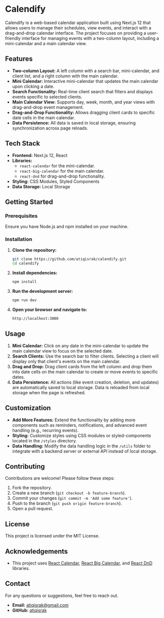 # Calendify

Calendify is a web-based calendar application built using Next.js 12 that allows users to manage their schedules, view events, and interact with a drag-and-drop calendar interface. The project focuses on providing a user-friendly interface for managing events with a two-column layout, including a mini-calendar and a main calendar view.

## Features

- **Two-column Layout:** A left column with a search bar, mini-calendar, and client list, and a right column with the main calendar.
- **Mini Calendar:** Interactive mini-calendar that updates the main calendar upon clicking a date.
- **Search Functionality:** Real-time client search that filters and displays events specific to selected clients.
- **Main Calendar View:** Supports day, week, month, and year views with drag-and-drop event management.
- **Drag-and-Drop Functionality:** Allows dragging client cards to specific date cells in the main calendar.
- **Data Persistence:** All data is saved in local storage, ensuring synchronization across page reloads.

## Tech Stack

- **Frontend:** Next.js 12, React
- **Libraries:**
  - `react-calendar` for the mini-calendar.
  - `react-big-calendar` for the main calendar.
  - `react-dnd` for drag-and-drop functionality.
- **Styling:** CSS Modules, Styled Components
- **Data Storage:** Local Storage

## Getting Started

### Prerequisites

Ensure you have Node.js and npm installed on your machine.

### Installation

1. **Clone the repository:**
   ```bash
   git clone https://github.com/atiqisrak/calendify.git
   cd calendify
   ```
2. **Install dependencies:**
   ```bash
   npm install
   ```
3. **Run the development server:**
   ```bash
   npm run dev
   ```
4. **Open your browser and navigate to:**
   ```bash
   http://localhost:3000
   ```

## Usage

1. **Mini Calendar:** Click on any date in the mini-calendar to update the main calendar view to focus on the selected date.
2. **Search Clients:** Use the search bar to filter clients. Selecting a client will display only that client's events on the main calendar.
3. **Drag and Drop:** Drag client cards from the left column and drop them into date cells on the main calendar to create or move events to specific dates.
4. **Data Persistence:** All actions (like event creation, deletion, and updates) are automatically saved to local storage. Data is reloaded from local storage when the page is refreshed.

## Customization

- **Add More Features:** Extend the functionality by adding more components such as reminders, notifications, and advanced event handling (e.g., recurring events).
- **Styling:** Customize styles using CSS modules or styled-components located in the `/styles` directory.
- **Data Handling:** Modify the data handling logic in the `/utils` folder to integrate with a backend server or external API instead of local storage.

## Contributing

Contributions are welcome! Please follow these steps:

1. Fork the repository.
2. Create a new branch (`git checkout -b feature-branch`).
3. Commit your changes (`git commit -m 'Add some feature'`).
4. Push to the branch (`git push origin feature-branch`).
5. Open a pull request.

## License

This project is licensed under the MIT License.

## Acknowledgements

- This project uses [React Calendar](https://www.npmjs.com/package/react-calendar), [React Big Calendar](https://www.npmjs.com/package/react-big-calendar), and [React DnD](https://react-dnd.github.io/react-dnd/) libraries.

## Contact

For any questions or suggestions, feel free to reach out.

- **Email:** atiqisrak@gmail.com
- **GitHub:** [atiqisrak](https://github.com/atiqisrak)
